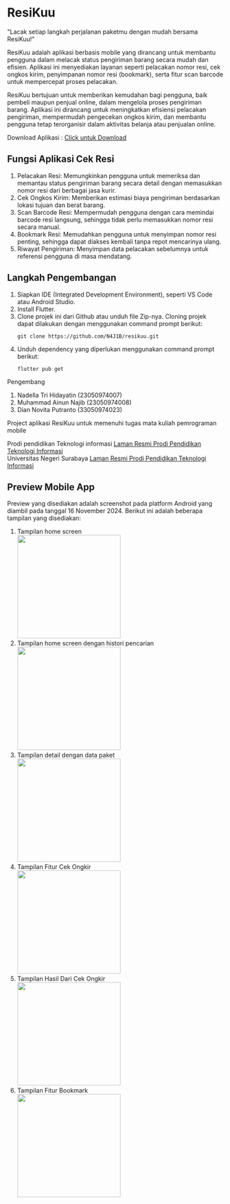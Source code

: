 # ResiKuu
"Lacak setiap langkah perjalanan paketmu dengan mudah bersama ResiKuu!"

ResiKuu adalah aplikasi berbasis mobile yang dirancang untuk membantu pengguna dalam melacak status pengiriman barang secara mudah dan efisien. Aplikasi ini menyediakan layanan seperti pelacakan nomor resi, cek ongkos kirim, penyimpanan nomor resi (bookmark), serta fitur scan barcode untuk mempercepat proses pelacakan.

ResiKuu bertujuan untuk memberikan kemudahan bagi pengguna, baik pembeli maupun penjual online, dalam mengelola proses pengiriman barang. Aplikasi ini dirancang untuk meningkatkan efisiensi pelacakan pengiriman, mempermudah pengecekan ongkos kirim, dan membantu pengguna tetap terorganisir dalam aktivitas belanja atau penjualan online.

Download Aplikasi : [Click untuk Download](https://github.com/N4J1B/resikuu/raw/main/release/app-release.apk)

## Fungsi Aplikasi Cek Resi
1. Pelacakan Resi: Memungkinkan pengguna untuk memeriksa dan memantau status pengiriman barang secara detail dengan memasukkan nomor resi dari berbagai jasa kurir.
2. Cek Ongkos Kirim: Memberikan estimasi biaya pengiriman berdasarkan lokasi tujuan dan berat barang.
3. Scan Barcode Resi: Mempermudah pengguna dengan cara memindai barcode resi langsung, sehingga tidak perlu memasukkan nomor resi secara manual.
4. Bookmark Resi: Memudahkan pengguna untuk menyimpan nomor resi penting, sehingga dapat diakses kembali tanpa repot mencarinya ulang.
5. Riwayat Pengiriman: Menyimpan data pelacakan sebelumnya untuk referensi pengguna di masa mendatang.

## Langkah Pengembangan
1. Siapkan IDE (Integrated Development Environment), seperti VS Code atau Android Studio.
2. Install Flutter.
3. Clone projek ini dari Github atau unduh file Zip-nya. Cloning projek dapat dilakukan dengan menggunakan command prompt berikut:
    ```
    git clone https://github.com/N4J1B/resikuu.git
    ```
4. Unduh dependency yang diperlukan menggunakan command prompt berikut:
    ```
    flutter pub get
    ```

Pengembang
1. Nadella Tri Hidayatin (23050974007)
2. Muhammad Ainun Najib (23050974008)
3. Dian Novita Putranto (33050974023)

Project aplikasi ResiKuu untuk memenuhi tugas mata kuliah pemrograman mobile 

Prodi pendidikan Teknologi informasi [Laman Resmi Prodi Pendidikan Teknologi Informasi](https://pendidikan-ti.ft.unesa.ac.id/)\
Universitas Negeri Surabaya [Laman Resmi Prodi Pendidikan Teknologi Informasi](https://unesa.ac.id)

## Preview Mobile App
Preview yang disediakan adalah screenshot pada platform Android yang diambil pada tanggal  16 November 2024. Berikut ini adalah beberapa tampilan yang disediakan:
1. Tampilan home screen\
	<img src="https://github.com/N4J1B/resikuu/blob/main/screenshot/Home_screen.png" width="240">
2. Tampilan home screen dengan histori pencarian\
	<img src="https://github.com/N4J1B/resikuu/blob/main/screenshot/Home_screen_with_recentsearch.png" width="240">
3. Tampilan detail dengan data paket\
	<img src="https://github.com/N4J1B/resikuu/blob/main/screenshot/Resi_detail.png" width="240">
4. Tampilan Fitur Cek Ongkir\
	<img src="https://github.com/N4J1B/resikuu/blob/main/screenshot/Ongkir_screen.png" width="240">
4. Tampilan Hasil Dari Cek Ongkir\
	<img src="https://github.com/N4J1B/resikuu/blob/main/screenshot/Ongkir_detail.png" width="240">
4. Tampilan Fitur Bookmark\
	<img src="https://github.com/N4J1B/resikuu/blob/main/screenshot/Bookmark_screen.png" width="240">
